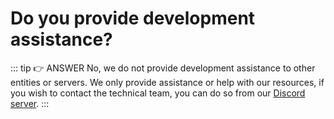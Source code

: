 # Do you provide development assistance?

::: tip 👉 ANSWER
No, we do not provide development assistance to other entities or servers. We only provide assistance or help with our resources, if you wish to contact the technical team, you can do so from our [Discord server](https://discord.gg/invite/c3ZscGYpZH).
:::
